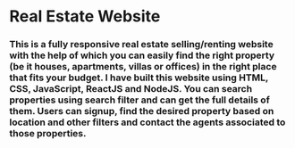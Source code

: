 # Real Estate Website
### This is a fully responsive real estate selling/renting website with the help of which you can easily find the right property (be it houses, apartments, villas or offices) in the right place that fits your budget. I have built this website using HTML, CSS, JavaScript, ReactJS and NodeJS. You can search properties using search filter and can get the full details of them. Users can signup, find the desired property based on location and other filters and contact the agents associated to those properties.
